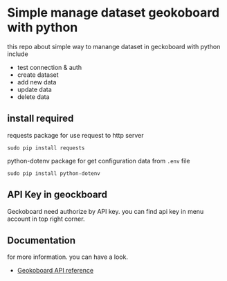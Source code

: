 # Simple manage dataset geokoboard with python
this repo about simple way to manange dataset in geckoboard with python include
- test connection & auth
- create dataset
- add new data
- update data
- delete data

## install required
requests package for use request to http server
```
sudo pip install requests
```

python-dotenv package for get configuration data from  `.env` file
```
sudo pip install python-dotenv
```

## API Key in geockboard
Geckoboard need authorize by API key. you can find api key in menu account in top right corner.

## Documentation
for more information. you can have a look.
- [Geokoboard API reference](https://developer.geckoboard.com/api-reference/)

